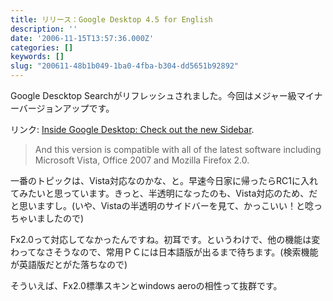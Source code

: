 ```yaml
---
title: リリース：Google Desktop 4.5 for English
description: ''
date: '2006-11-15T13:57:36.000Z'
categories: []
keywords: []
slug: "200611-48b1b049-1ba0-4fba-b304-dd5651b92892"
---
```

Google Descktop Searchがリフレッシュされました。今回はメジャー級マイナーバージョンアップです。

リンク: [Inside Google Desktop: Check out the new Sidebar](http://googledesktop.blogspot.com/2006/11/check-out-new-sidebar.html "Inside Google Desktop: Check out the new Sidebar").

> And this version is compatible with all of the latest software including Microsoft Vista, Office 2007 and Mozilla Firefox 2.0.

一番のトピックは、Vista対応なのかな、と。早速今日家に帰ったらRC1に入れてみたいと思っています。きっと、半透明になったのも、Vista対応のため、だと思いますし。(いや、Vistaの半透明のサイドバーを見て、かっこいい！と唸っちゃいましたので)

Fx2.0って対応してなかったんですね。初耳です。というわけで、他の機能は変わってなさそうなので、常用ＰＣには日本語版が出るまで待ちます。(検索機能が英語版だとがた落ちなので)

そういえば、Fx2.0標準スキンとwindows aeroの相性って抜群です。